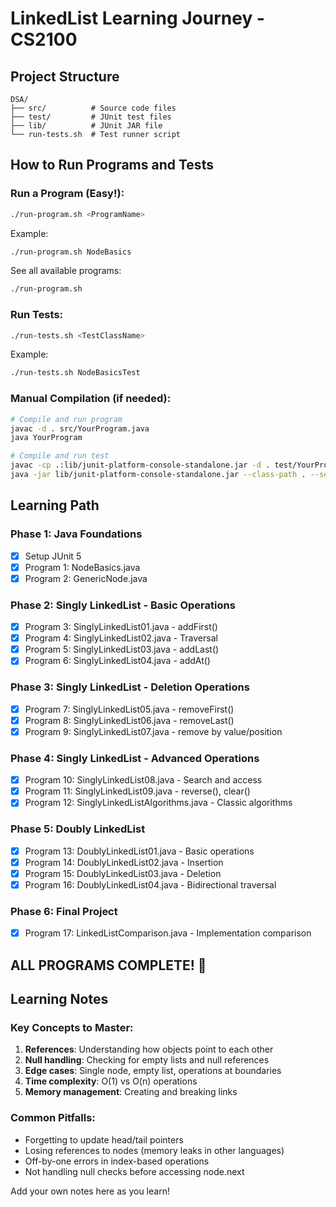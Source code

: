 # LinkedList Learning Journey - CS2100

## Project Structure
```
DSA/
├── src/          # Source code files
├── test/         # JUnit test files
├── lib/          # JUnit JAR file
└── run-tests.sh  # Test runner script
```

## How to Run Programs and Tests

### Run a Program (Easy!):
```bash
./run-program.sh <ProgramName>
```

Example:
```bash
./run-program.sh NodeBasics
```

See all available programs:
```bash
./run-program.sh
```

### Run Tests:
```bash
./run-tests.sh <TestClassName>
```

Example:
```bash
./run-tests.sh NodeBasicsTest
```

### Manual Compilation (if needed):
```bash
# Compile and run program
javac -d . src/YourProgram.java
java YourProgram

# Compile and run test
javac -cp .:lib/junit-platform-console-standalone.jar -d . test/YourProgramTest.java
java -jar lib/junit-platform-console-standalone.jar --class-path . --select-class YourProgramTest
```

## Learning Path

### Phase 1: Java Foundations
- [x] Setup JUnit 5
- [x] Program 1: NodeBasics.java
- [x] Program 2: GenericNode.java

### Phase 2: Singly LinkedList - Basic Operations
- [x] Program 3: SinglyLinkedList01.java - addFirst()
- [x] Program 4: SinglyLinkedList02.java - Traversal
- [x] Program 5: SinglyLinkedList03.java - addLast()
- [x] Program 6: SinglyLinkedList04.java - addAt()

### Phase 3: Singly LinkedList - Deletion Operations
- [x] Program 7: SinglyLinkedList05.java - removeFirst()
- [x] Program 8: SinglyLinkedList06.java - removeLast()
- [x] Program 9: SinglyLinkedList07.java - remove by value/position

### Phase 4: Singly LinkedList - Advanced Operations
- [x] Program 10: SinglyLinkedList08.java - Search and access
- [x] Program 11: SinglyLinkedList09.java - reverse(), clear()
- [x] Program 12: SinglyLinkedListAlgorithms.java - Classic algorithms

### Phase 5: Doubly LinkedList
- [x] Program 13: DoublyLinkedList01.java - Basic operations
- [x] Program 14: DoublyLinkedList02.java - Insertion
- [x] Program 15: DoublyLinkedList03.java - Deletion
- [x] Program 16: DoublyLinkedList04.java - Bidirectional traversal

### Phase 6: Final Project
- [x] Program 17: LinkedListComparison.java - Implementation comparison

## ALL PROGRAMS COMPLETE! 🎉

## Learning Notes

### Key Concepts to Master:
1. **References**: Understanding how objects point to each other
2. **Null handling**: Checking for empty lists and null references
3. **Edge cases**: Single node, empty list, operations at boundaries
4. **Time complexity**: O(1) vs O(n) operations
5. **Memory management**: Creating and breaking links

### Common Pitfalls:
- Forgetting to update head/tail pointers
- Losing references to nodes (memory leaks in other languages)
- Off-by-one errors in index-based operations
- Not handling null checks before accessing node.next

Add your own notes here as you learn!
